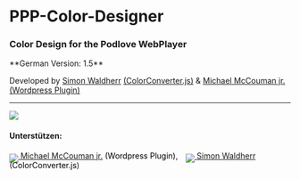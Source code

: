 PPP-Color-Designer
==================

<h3>Color Design for the Podlove WebPlayer</h3>
**German Version: 1.5**

Developed by <a href="https://github.com/SimonWaldherr">Simon Waldherr</a> <a href="https://github.com/SimonWaldherr/ColorConverter.js">(ColorConverter.js)</a> & <a href="https://github.com/McCouman/PPP-Color-Designer/">Michael McCouman jr. (Wordpress Plugin)</a>
<hr />
<img src="https://raw.github.com/McCouman/PPP-Color-Designer/master/ppp-color-designer/screenshot.png" />

<h4>Unterstützen:</h4>

<a href="https://flattr.com/profile/mccouman"><img style="margin-bottom: -7px;" src="https://a248.e.akamai.net/camo.github.com/739a757846f69c1cc10163619eec008e871b591b/687474703a2f2f6170692e666c617474722e636f6d2f627574746f6e2f666c617474722d62616467652d6c617267652e706e67"> Michael McCouman jr.</a> <a style="text-decoration:none !important; color:#000 !important;" href="https://github.com/McCouman/">(Wordpress Plugin)</a>, <span style="padding-left:10px;"></span><a href="https://flattr.com/profile/SimonWaldherr"><img style="margin-bottom: -7px;" src="https://a248.e.akamai.net/camo.github.com/739a757846f69c1cc10163619eec008e871b591b/687474703a2f2f6170692e666c617474722e636f6d2f627574746f6e2f666c617474722d62616467652d6c617267652e706e67"> Simon Waldherr</a>  (<a style="text-decoration:none !important; color:#000 !important;" href="https://github.com/SimonWaldherr/ColorConverter.js">ColorConverter.js</a>)


